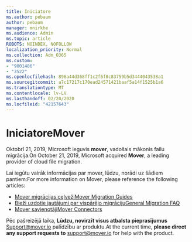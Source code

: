 ```yaml
---
title: Iniciatore
ms.author: pebaum
author: pebaum
manager: mnirkhe
ms.audience: Admin
ms.topic: article
ROBOTS: NOINDEX, NOFOLLOW
localization_priority: Normal
ms.collection: Adm_O365
ms.custom:
- "9001486"
- "3522"
ms.openlocfilehash: 896a44d368ff1c2f6f8c83759b5d3444043538a1
ms.sourcegitcommit: a7c17217c170ead24571421baaf5a14f1525b1a6
ms.translationtype: MT
ms.contentlocale: lv-LV
ms.lasthandoff: 02/20/2020
ms.locfileid: "42157643"
---
```

# <a name="mover"></a><span data-ttu-id="e3d56-102">Iniciatore</span><span class="sxs-lookup"><span data-stu-id="e3d56-102">Mover</span></span>

<span data-ttu-id="e3d56-103">Oktobrī 21, 2019, Microsoft ieguvis **mover**, vadošais mākonis failu migrācija.</span><span class="sxs-lookup"><span data-stu-id="e3d56-103">On October 21, 2019, Microsoft acquired **Mover**, a leading provider of cloud file migration.</span></span>

<span data-ttu-id="e3d56-104">Lai iegūtu vairāk informācijas par mover, lūdzu, norādi uz šādiem pantiem:</span><span class="sxs-lookup"><span data-stu-id="e3d56-104">For more information on Mover, please reference the following articles:</span></span>

- [<span data-ttu-id="e3d56-105">Mover migrācijas ceļveži</span><span class="sxs-lookup"><span data-stu-id="e3d56-105">Mover Migration Guides</span></span>](https://mover.io/guides/)
- [<span data-ttu-id="e3d56-106">Bieži uzdotie jautājumi par vispārējo migrāciju</span><span class="sxs-lookup"><span data-stu-id="e3d56-106">General Migration FAQ</span></span>](https://mover.io/guides/general/)
- [<span data-ttu-id="e3d56-107">Mover savienotāji</span><span class="sxs-lookup"><span data-stu-id="e3d56-107">Mover Connectors</span></span>](https://mover.io/connectors/)

<span data-ttu-id="e3d56-108">Pēc pašreizējā laika, **Lūdzu, novirzīt visus atbalsta pieprasījumus** [Support@mover.io](mailto:support@mover.io) palīdzību ar produktu.</span><span class="sxs-lookup"><span data-stu-id="e3d56-108">At the current time, **please direct any support requests to** [support@mover.io](mailto:support@mover.io) for help with the product.</span></span> 

 